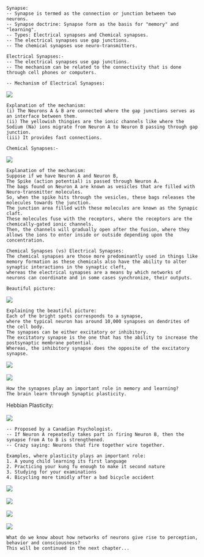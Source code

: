 ```
Synapse:
-- Synapse is termed as the connection or junction between two neurons.
-- Synapse doctrine: Synapse form as the basis for "memory" and "learning".
-- Types: Electrical synapses and Chemical synapses.
-- The electrical synapses use gap junctions.
-- The chemical synapses use neuro-transmitters.
```
```
Electrical Synapses:-
-- The electrical synapses use gap junctions.
-- The mechanism can be related to the connectivity that is done through cell phones or computers.
```
```
-- Mechanism of Electrical Synapses:
```
![](http://geekresearchlab.net/coursera/neuro/synapse-1.jpg) <br>
```
Explanation of the mechanism:
(i) The Neurons A & B are connected where the gap junctions serves as an interface between them.
(ii) The yellowish thingies are the ionic channels like where the Sodium (Na) ions migrate from Neuron A to Neuron B passing through gap junction.
(iii) It provides fast connections.
```
```
Chemical Synapses:-
```
![](http://geekresearchlab.net/coursera/neuro/synapse-2.jpg)<br>
```
Explanation of the mechanism:
Suppose if we have Neuron A and Neuron B,
The Spike (action potential) is passed through Neuron A.
The bags found on Neuron A are known as vesicles that are filled with Neuro-transmitter molecules.
So, when the spike hits through the vesicles, these bags releases the molecules towards the junction.
The junction area filled with these molecules are known as the Synapic claft.
These molecules fuse with the receptors, where the receptors are the chemically-gated ionic channels.
Then, the channels will gradually open after the fusion, where they allows the ions to enter inside or outside depending upon the concentration.
```
```
Chemical Synapses (vs) Electrical Synapses:
The chemical synapses are those more predominantly used in things like memory formation as these chemicals also have the ability to alter synaptic interactions in the synaptic cleft, 
whereas the electrical synapses are a means by which networks of neurons can coordinate and in some cases synchronize, their outputs.
```
```
Beautiful picture:
```
![](http://geekresearchlab.net/coursera/neuro/synapse-0.jpg)<br>
```
Explaining the beautiful picture:
Each of the bright spots corresponds to a synapse,
where the typical neuron has around 10,000 synapses on dendrites of the cell body.
The synapses can be either excitatory or inhibitory.
The excitatory synapse is the one that has the ability to increase the postsynaptic membrane potential.
Whereas, the inhibitory synapse does the opposite of the excitatory synapse.
```
![](http://geekresearchlab.net/coursera/neuro/synapse-3.jpg)<br><br>
![](http://geekresearchlab.net/coursera/neuro/synapse-4.jpg)<br>
```
How the synapses play an important role in memory and learning?
The brain learn through Synaptic plasticity.
```
Hebbian Plasticity: <br><br>
![](http://geekresearchlab.net/coursera/neuro/synapse-5.jpg)<br>
```
-- Proposed by a Canadian Psychologist.
-- If Neuron A repeatedly takes part in firing Neuron B, then the synapse from A to B is strengthened.
-- Crazy saying: Neurons that fire together wire together.
```
```
Examples, where plasticity plays an important role:
1. A young child learning its first language 
2. Practicing your kung fu enough to make it second nature 
3. Studying for your examinations 
4. Bicycling more timidly after a bad bicycle accident
```
![](http://geekresearchlab.net/coursera/neuro/synapse-6.jpg)<br><br>
![](http://geekresearchlab.net/coursera/neuro/synapse-7.jpg)<br><br>
![](http://geekresearchlab.net/coursera/neuro/synapse-8.jpg)<br><br>
![](http://geekresearchlab.net/coursera/neuro/synapse-9.jpg)<br>
```
What do we know about how networks of neurons give rise to perception, behavior and consciousness?
This will be continued in the next chapter...
```
